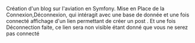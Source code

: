 Création d'un blog sur l'aviation en Symfony.
Mise en Place de la Connexion,Déconnexion, qui intéragit avec une base de donnée et une fois connecté affichage d'un lien permettant de créer un post . 
Et une fois Déconnection faite, ce lien sera non visible étant donné que vous ne serez pas connecté
